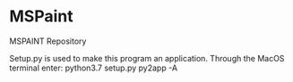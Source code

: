 # MSPaint
MSPAINT Repository

Setup.py is used to make this program an application. Through the MacOS terminal enter: python3.7 setup.py py2app -A
